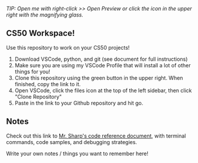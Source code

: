 *TIP: Open me with right-click >> Open Preview or click the icon in the upper right with the magnifying glass.*

## CS50 Workspace!

Use this repository to work on your CS50 projects!

1. Download VSCode, python, and git (see document for full instructions)
2. Make sure you are using my VSCode Profile that will install a lot of other things for you!
3. Clone this repository using the green button in the upper right. When finished, copy the link to it.
4. Open VSCode, click the files icon at the top of the left sidebar, then click "Clone Repository"
5. Paste in the link to your Github repository and hit go.

## Notes

Check out this link to [Mr. Sharp's code reference document](https://github.com/mrsharp-milken/AP-CS-Principles/blob/main/README.md), with terminal commands, code samples, and debugging strategies.

Write your own notes / things you want to remember here!
